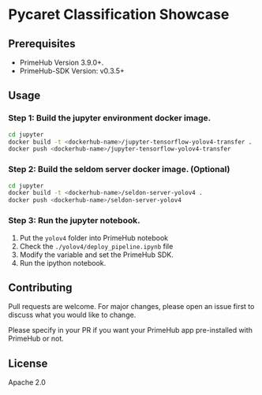 # Pycaret Classification Showcase

## Prerequisites

- PrimeHub Version 3.9.0+.
- PrimeHub-SDK Version: v0.3.5+
    
## Usage

### Step 1: Build the jupyter environment docker image.
```bash
cd jupyter
docker build -t <dockerhub-name>/jupyter-tensorflow-yolov4-transfer .
docker push <dockerhub-name>/jupyter-tensorflow-yolov4-transfer
```

### Step 2: Build the seldom server docker image. (Optional)
```bash
cd jupyter
docker build -t <dockerhub-name>/seldon-server-yolov4 .
docker push <dockerhub-name>/seldon-server-yolov4
```

### Step 3: Run the jupyter notebook.

1. Put the `yolov4` folder into PrimeHub notebook
2. Check the `./yolov4/deploy_pipeline.ipynb` file
3. Modify the variable and set the PrimeHub SDK.
4. Run the ipython notebook.

## Contributing

Pull requests are welcome. For major changes, please open an issue first to discuss what you would like to change.

Please specify in your PR if you want your PrimeHub app pre-installed with PrimeHub or not.

## License

Apache 2.0